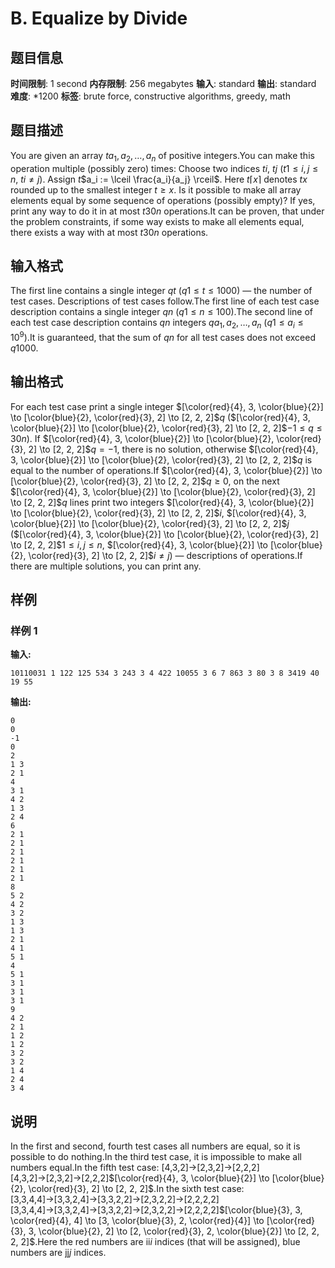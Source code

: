 # B. Equalize by Divide

## 题目信息

**时间限制**: 1 second
**内存限制**: 256 megabytes
**输入**: standard
**输出**: standard
**难度**: *1200
**标签**: brute force, constructive algorithms, greedy, math

## 题目描述

You are given an array $t$$a_1, a_2, \ldots, a_n$ of positive integers.You can make this operation multiple (possibly zero) times: Choose two indices $t$$i$, $t$$j$ ($t$$1 \leq i, j \leq n$, $t$$i \neq j$). Assign $t$$a_i := \lceil \frac{a_i}{a_j} \rceil$. Here $t$$\lceil x \rceil$ denotes $t$$x$ rounded up to the smallest integer $t$$\geq x$. Is it possible to make all array elements equal by some sequence of operations (possibly empty)? If yes, print any way to do it in at most $t$$30n$ operations.It can be proven, that under the problem constraints, if some way exists to make all elements equal, there exists a way with at most $t$$30n$ operations.

## 输入格式

The first line contains a single integer $q$$t$ ($q$$1 \leq t \leq 1000$) — the number of test cases. Descriptions of test cases follow.The first line of each test case description contains a single integer $q$$n$ ($q$$1 \leq n \leq 100$).The second line of each test case description contains $q$$n$ integers $q$$a_1, a_2, \ldots, a_n$ ($q$$1 \leq a_i \leq 10^9$).It is guaranteed, that the sum of $q$$n$ for all test cases does not exceed $q$$1000$.

## 输出格式

For each test case print a single integer $[\color{red}{4}, 3, \color{blue}{2}] \to [\color{blue}{2}, \color{red}{3}, 2] \to [2, 2, 2]$$q$ ($[\color{red}{4}, 3, \color{blue}{2}] \to [\color{blue}{2}, \color{red}{3}, 2] \to [2, 2, 2]$$-1 \leq q \leq 30n$). If $[\color{red}{4}, 3, \color{blue}{2}] \to [\color{blue}{2}, \color{red}{3}, 2] \to [2, 2, 2]$$q=-1$, there is no solution, otherwise $[\color{red}{4}, 3, \color{blue}{2}] \to [\color{blue}{2}, \color{red}{3}, 2] \to [2, 2, 2]$$q$ is equal to the number of operations.If $[\color{red}{4}, 3, \color{blue}{2}] \to [\color{blue}{2}, \color{red}{3}, 2] \to [2, 2, 2]$$q \geq 0$, on the next $[\color{red}{4}, 3, \color{blue}{2}] \to [\color{blue}{2}, \color{red}{3}, 2] \to [2, 2, 2]$$q$ lines print two integers $[\color{red}{4}, 3, \color{blue}{2}] \to [\color{blue}{2}, \color{red}{3}, 2] \to [2, 2, 2]$$i$, $[\color{red}{4}, 3, \color{blue}{2}] \to [\color{blue}{2}, \color{red}{3}, 2] \to [2, 2, 2]$$j$ ($[\color{red}{4}, 3, \color{blue}{2}] \to [\color{blue}{2}, \color{red}{3}, 2] \to [2, 2, 2]$$1 \leq i, j \leq n$, $[\color{red}{4}, 3, \color{blue}{2}] \to [\color{blue}{2}, \color{red}{3}, 2] \to [2, 2, 2]$$i \neq j$) — descriptions of operations.If there are multiple solutions, you can print any.

## 样例

### 样例 1

**输入:**
```
10110031 1 122 125 534 3 243 3 4 422 10055 3 6 7 863 3 80 3 8 3419 40 19 55
```

**输出:**
```
0
0
-1
0
2
1 3
2 1
4
3 1
4 2
1 3
2 4
6
2 1
2 1
2 1
2 1
2 1
2 1
8
5 2
4 2
3 2
1 3
1 3
2 1
4 1
5 1
4
5 1
3 1
3 1
3 1
9
4 2
2 1
1 2
1 2
3 2
3 2
1 4
2 4
3 4
```

## 说明

In the first and second, fourth test cases all numbers are equal, so it is possible to do nothing.In the third test case, it is impossible to make all numbers equal.In the fifth test case: [4,3,2]→[2,3,2]→[2,2,2][4,3,2]→[2,3,2]→[2,2,2]$[\color{red}{4}, 3, \color{blue}{2}] \to [\color{blue}{2}, \color{red}{3}, 2] \to [2, 2, 2]$.In the sixth test case: [3,3,4,4]→[3,3,2,4]→[3,3,2,2]→[2,3,2,2]→[2,2,2,2][3,3,4,4]→[3,3,2,4]→[3,3,2,2]→[2,3,2,2]→[2,2,2,2]$[\color{blue}{3}, 3, \color{red}{4}, 4] \to [3, \color{blue}{3}, 2, \color{red}{4}] \to [\color{red}{3}, 3, \color{blue}{2}, 2] \to [2, \color{red}{3}, 2, \color{blue}{2}] \to [2, 2, 2, 2]$.Here the red numbers are ii$i$ indices (that will be assigned), blue numbers are jj$j$ indices.
